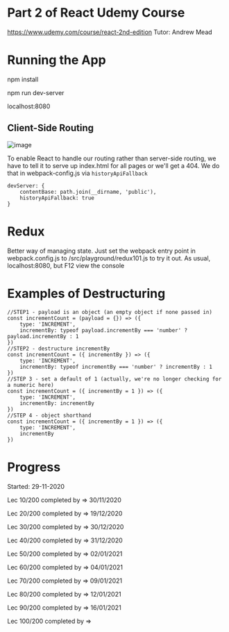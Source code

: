 # Part 2 of React Udemy Course
https://www.udemy.com/course/react-2nd-edition
Tutor: Andrew Mead

# Running the App
npm install

npm run dev-server

localhost:8080

## Client-Side Routing
![image](https://user-images.githubusercontent.com/20191662/104244536-8039e600-545a-11eb-831f-6329bf53e7cb.png)

To enable React to handle our routing rather than server-side routing, we have to tell it to serve up index.html for all pages or we'll get a 404.
We do that in webpack-config.js via `historyApiFallback`
```
devServer: {
    contentBase: path.join(__dirname, 'public'),
    historyApiFallback: true
}
```

# Redux
Better way of managing state.  Just set the webpack entry point in webpack.config.js to /src/playground/redux101.js to try it out.
As usual, localhost:8080, but F12 view the console

# Examples of Destructuring

```$xslt
//STEP1 - payload is an object (an empty object if none passed in)
const incrementCount = (payload = {}) => ({
    type: 'INCREMENT',
    incrementBy: typeof payload.incrementBy === 'number' ? payload.incrementBy : 1
})
//STEP2 - destructure incrementBy
const incrementCount = ({ incrementBy }) => ({
    type: 'INCREMENT',
    incrementBy: typeof incrementBy === 'number' ? incrementBy : 1
})
//STEP 3 - set a default of 1 (actually, we're no longer checking for a numeric here)
const incrementCount = ({ incrementBy = 1 }) => ({
    type: 'INCREMENT',
    incrementBy: incrementBy
})
//STEP 4 - object shorthand
const incrementCount = ({ incrementBy = 1 }) => ({
    type: 'INCREMENT',
    incrementBy
})
```

# Progress
Started:  29-11-2020

Lec 10/200 completed by => 30/11/2020

Lec 20/200 completed by => 19/12/2020

Lec 30/200 completed by => 30/12/2020

Lec 40/200 completed by => 31/12/2020

Lec 50/200 completed by => 02/01/2021

Lec 60/200 completed by => 04/01/2021

Lec 70/200 completed by => 09/01/2021

Lec 80/200 completed by => 12/01/2021

Lec 90/200 completed by => 16/01/2021

Lec 100/200 completed by =>
